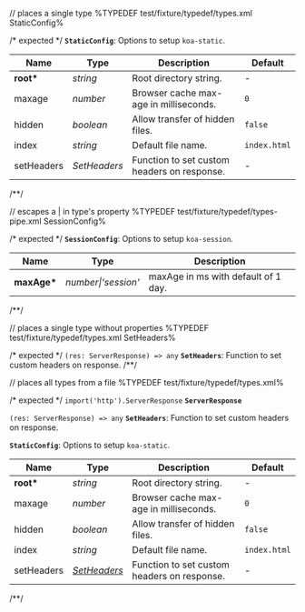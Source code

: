 // places a single type
%TYPEDEF test/fixture/typedef/types.xml StaticConfig%

/* expected */
__<a name="type-staticconfig">`StaticConfig`</a>__: Options to setup `koa-static`.

|    Name    |     Type     |                 Description                 |   Default    |
| ---------- | ------------ | ------------------------------------------- | ------------ |
| __root*__  | _string_     | Root directory string.                      | -            |
| maxage     | _number_     | Browser cache max-age in milliseconds.      | `0`          |
| hidden     | _boolean_    | Allow transfer of hidden files.             | `false`      |
| index      | _string_     | Default file name.                          | `index.html` |
| setHeaders | _SetHeaders_ | Function to set custom headers on response. | -            |
/**/

// escapes a | in type's property
%TYPEDEF test/fixture/typedef/types-pipe.xml SessionConfig%

/* expected */
__<a name="type-sessionconfig">`SessionConfig`</a>__: Options to setup `koa-session`.

|    Name     |        Type         |             Description             |
| ----------- | ------------------- | ----------------------------------- |
| __maxAge*__ | _number\|'session'_ | maxAge in ms with default of 1 day. |
/**/

// places a single type without properties
%TYPEDEF test/fixture/typedef/types.xml SetHeaders%

/* expected */
`(res: ServerResponse) => any` __<a name="type-setheaders">`SetHeaders`</a>__: Function to set custom headers on response.
/**/

// places all types from a file
%TYPEDEF test/fixture/typedef/types.xml%

/* expected */
`import('http').ServerResponse` __<a name="type-serverresponse">`ServerResponse`</a>__

`(res: ServerResponse) => any` __<a name="type-setheaders">`SetHeaders`</a>__: Function to set custom headers on response.

__<a name="type-staticconfig">`StaticConfig`</a>__: Options to setup `koa-static`.

|    Name    |               Type               |                 Description                 |   Default    |
| ---------- | -------------------------------- | ------------------------------------------- | ------------ |
| __root*__  | _string_                         | Root directory string.                      | -            |
| maxage     | _number_                         | Browser cache max-age in milliseconds.      | `0`          |
| hidden     | _boolean_                        | Allow transfer of hidden files.             | `false`      |
| index      | _string_                         | Default file name.                          | `index.html` |
| setHeaders | _[SetHeaders](#type-setheaders)_ | Function to set custom headers on response. | -            |
/**/